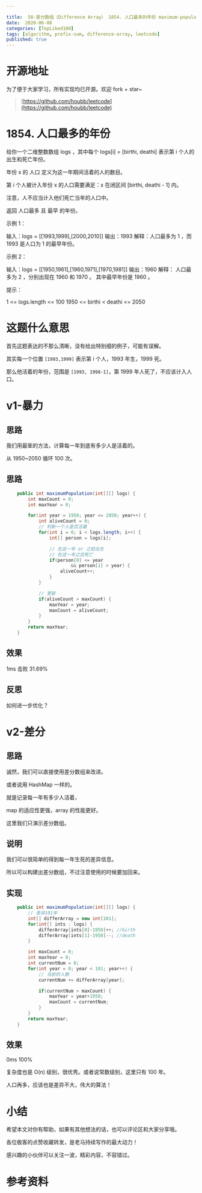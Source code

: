 ```yaml
---

title:  58-差分数组（Difference Array） 1854. 人口最多的年份 maximum-population-year
date:  2020-06-08
categories: [TopLiked100]
tags: [algorithm, prefix-sum, difference-array, leetcode]
published: true
---
```


# 开源地址

为了便于大家学习，所有实现均已开源。欢迎 fork + star~

> [https://github.com/houbb/leetcode](https://github.com/houbb/leetcode)

# 1854. 人口最多的年份 

给你一个二维整数数组 logs ，其中每个 logs[i] = [birthi, deathi] 表示第 i 个人的出生和死亡年份。

年份 x 的 人口 定义为这一年期间活着的人的数目。

第 i 个人被计入年份 x 的人口需要满足：x 在闭区间 [birthi, deathi - 1] 内。

注意，人不应当计入他们死亡当年的人口中。

返回 人口最多 且 最早 的年份。

示例 1：

输入：logs = [[1993,1999],[2000,2010]]
输出：1993
解释：人口最多为 1 ，而 1993 是人口为 1 的最早年份。

示例 2：

输入：logs = [[1950,1961],[1960,1971],[1970,1981]]
输出：1960
解释： 
人口最多为 2 ，分别出现在 1960 和 1970 。
其中最早年份是 1960 。
 

提示：

1 <= logs.length <= 100
1950 <= birthi < deathi <= 2050

# 这题什么意思

首先这题表达的不那么清晰，没有给出特别细的例子，可能有误解。

其实每一个位置 `[1993,1999]` 表示第 i 个人，1993 年生，1999 死。

那么他活着的年份，范围是 `[1993, 1998-1]`，第 1999 年人死了，不应该计入人口。

# v1-暴力

## 思路

我们用最笨的方法，计算每一年到底有多少人是活着的。

从 1950~2050 循环 100 次。

## 思路

```java
    public int maximumPopulation(int[][] logs) {
        int maxCount = 0;
        int maxYear = 0;

        for(int year = 1950; year <= 2050; year++) {
            int aliveCount = 0;
            // 判断一个人是否活着
            for(int i = 0; i < logs.length; i++) {
                int[] person = logs[i];

                // 在这一年 or 之前出生
                // 在这一年之后死亡
                if(person[0] <= year
                        && person[1] > year) {
                    aliveCount++;
                }
            }

            // 更新
            if(aliveCount > maxCount) {
                maxYear = year;
                maxCount = aliveCount;
            }
        }
        return maxYear;
    }
```

## 效果

1ms 击败 31.69%

## 反思

如何进一步优化？

# v2-差分

## 思路

诚然，我们可以直接使用差分数组来改进。

或者说用 HashMap 一样的。

就是记录每一年有多少人活着，

map 的适应性更强，array 的性能更好。

这里我们只演示差分数组。

## 说明

我们可以很简单的得到每一年生死的差异信息。

所以可以构建出差分数组，不过注意使用的时候要加回来。

## 实现

```java
    public int maximumPopulation(int[][] logs) {
        // 差异101年
        int[] differArray = new int[101];
        for(int[] ints : logs) {
            differArray[ints[0]-1950]++; //birth
            differArray[ints[1]-1950]--; //death
        }

        int maxCount = 0;
        int maxYear = 0;
        int currentNum = 0;
        for(int year = 0; year < 101; year++) {
            // 当前的人数
            currentNum += differArray[year];

            if(currentNum > maxCount) {
                maxYear = year+1950;
                maxCount = currentNum;
            }
        }
        return maxYear;
    }
```

## 效果

0ms 100%

复杂度也是 O(n) 级别，很优秀。或者说常数级别，这里只有 100 年。

人口再多，应该也是差异不大，伟大的算法！

# 小结

希望本文对你有帮助，如果有其他想法的话，也可以评论区和大家分享哦。

各位极客的点赞收藏转发，是老马持续写作的最大动力！

感兴趣的小伙伴可以关注一波，精彩内容，不容错过。

# 参考资料

